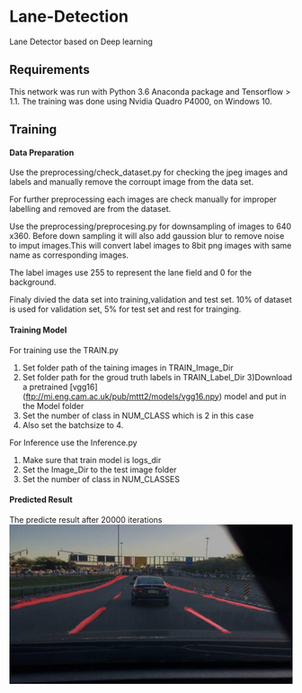 # Lane-Detection
Lane Detector based on Deep learning


## Requirements
This network was run with Python 3.6  Anaconda package and Tensorflow > 1.1. The training was done using Nvidia Quadro P4000, on Windows 10.

## Training
#### Data Preparation
Use the preprocessing/check_dataset.py for checking the jpeg images and labels and manually remove the corroupt image from the data set.

For further preprocessing each images are check manually for improper labelling and removed are from the dataset.

Use the preprocessing/preprocesing.py for downsampling of images to 640 x360. Before down sampling it will also add gaussion blur to remove noise to imput images.This will convert label images to 8bit png images with same name as corresponding images.

The label images use 255 to represent the lane field and 0 for the background.

Finaly divied the data set into training,validation and test set. 10% of dataset is used for validation set, 5% for test set and rest for trainging.

#### Training Model
For training use the TRAIN.py
1) Set folder path of the taining images in TRAIN_Image_Dir
2) Set folder path for the groud truth labels in TRAIN_Label_Dir
3)Download a pretrained [vgg16] (ftp://mi.eng.cam.ac.uk/pub/mttt2/models/vgg16.npy) model and put in the Model folder
4) Set the number of class in NUM_CLASS which is 2 in this case
5) Also set the batchsize to 4.

For Inference use the Inference.py
1) Make sure that train model is logs_dir
2) Set the Image_Dir to the test image folder
3) Set the number of class in NUM_CLASSES

#### Predicted Result
The predicte result after 20000 iterations
![](Result.jpg)
